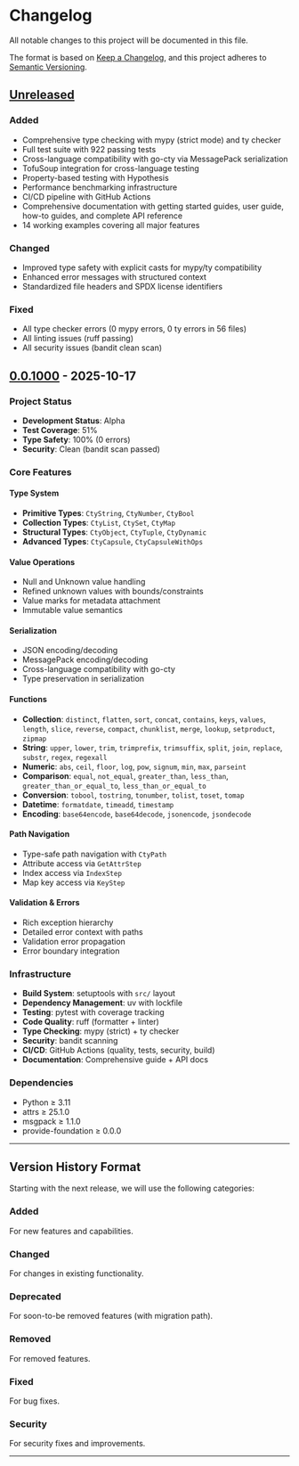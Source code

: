# Changelog

All notable changes to this project will be documented in this file.

The format is based on [Keep a Changelog](https://keepachangelog.com/en/1.0.0/),
and this project adheres to [Semantic Versioning](https://semver.org/spec/v2.0.0.html).

## [Unreleased]

### Added
- Comprehensive type checking with mypy (strict mode) and ty checker
- Full test suite with 922 passing tests
- Cross-language compatibility with go-cty via MessagePack serialization
- TofuSoup integration for cross-language testing
- Property-based testing with Hypothesis
- Performance benchmarking infrastructure
- CI/CD pipeline with GitHub Actions
- Comprehensive documentation with getting started guides, user guide, how-to guides, and complete API reference
- 14 working examples covering all major features

### Changed
- Improved type safety with explicit casts for mypy/ty compatibility
- Enhanced error messages with structured context
- Standardized file headers and SPDX license identifiers

### Fixed
- All type checker errors (0 mypy errors, 0 ty errors in 56 files)
- All linting issues (ruff passing)
- All security issues (bandit clean scan)

## [0.0.1000] - 2025-10-17

### Project Status
- **Development Status**: Alpha
- **Test Coverage**: 51%
- **Type Safety**: 100% (0 errors)
- **Security**: Clean (bandit scan passed)

### Core Features

#### Type System
- **Primitive Types**: `CtyString`, `CtyNumber`, `CtyBool`
- **Collection Types**: `CtyList`, `CtySet`, `CtyMap`
- **Structural Types**: `CtyObject`, `CtyTuple`, `CtyDynamic`
- **Advanced Types**: `CtyCapsule`, `CtyCapsuleWithOps`

#### Value Operations
- Null and Unknown value handling
- Refined unknown values with bounds/constraints
- Value marks for metadata attachment
- Immutable value semantics

#### Serialization
- JSON encoding/decoding
- MessagePack encoding/decoding
- Cross-language compatibility with go-cty
- Type preservation in serialization

#### Functions
- **Collection**: `distinct`, `flatten`, `sort`, `concat`, `contains`, `keys`, `values`, `length`, `slice`, `reverse`, `compact`, `chunklist`, `merge`, `lookup`, `setproduct`, `zipmap`
- **String**: `upper`, `lower`, `trim`, `trimprefix`, `trimsuffix`, `split`, `join`, `replace`, `substr`, `regex`, `regexall`
- **Numeric**: `abs`, `ceil`, `floor`, `log`, `pow`, `signum`, `min`, `max`, `parseint`
- **Comparison**: `equal`, `not_equal`, `greater_than`, `less_than`, `greater_than_or_equal_to`, `less_than_or_equal_to`
- **Conversion**: `tobool`, `tostring`, `tonumber`, `tolist`, `toset`, `tomap`
- **Datetime**: `formatdate`, `timeadd`, `timestamp`
- **Encoding**: `base64encode`, `base64decode`, `jsonencode`, `jsondecode`

#### Path Navigation
- Type-safe path navigation with `CtyPath`
- Attribute access via `GetAttrStep`
- Index access via `IndexStep`
- Map key access via `KeyStep`

#### Validation & Errors
- Rich exception hierarchy
- Detailed error context with paths
- Validation error propagation
- Error boundary integration

### Infrastructure
- **Build System**: setuptools with `src/` layout
- **Dependency Management**: uv with lockfile
- **Testing**: pytest with coverage tracking
- **Code Quality**: ruff (formatter + linter)
- **Type Checking**: mypy (strict) + ty checker
- **Security**: bandit scanning
- **CI/CD**: GitHub Actions (quality, tests, security, build)
- **Documentation**: Comprehensive guide + API docs

### Dependencies
- Python ≥ 3.11
- attrs ≥ 25.1.0
- msgpack ≥ 1.1.0
- provide-foundation ≥ 0.0.0

---

## Version History Format

Starting with the next release, we will use the following categories:

### Added
For new features and capabilities.

### Changed
For changes in existing functionality.

### Deprecated
For soon-to-be removed features (with migration path).

### Removed
For removed features.

### Fixed
For bug fixes.

### Security
For security fixes and improvements.

---

[Unreleased]: https://github.com/provide-io/pyvider-cty/compare/v0.0.1000...HEAD
[0.0.1000]: https://github.com/provide-io/pyvider-cty/releases/tag/v0.0.1000
